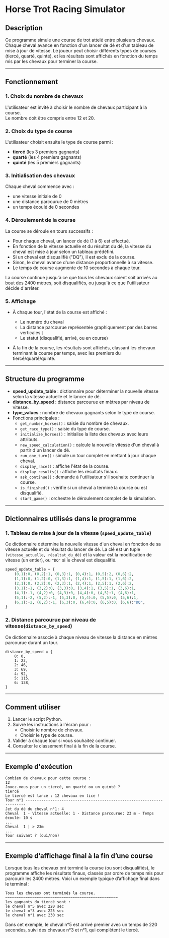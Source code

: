 # Horse Trot Racing Simulator

## Description

Ce programme simule une course de trot attelé entre plusieurs chevaux. Chaque cheval avance en fonction d'un lancer de dé et d'un tableau de mise à jour de vitesse. Le joueur peut choisir différents types de courses (tiercé, quarté, quinté), et les résultats sont affichés en fonction du temps mis par les chevaux pour terminer la course.

---

## Fonctionnement

### 1. Choix du nombre de chevaux

L'utilisateur est invité à choisir le nombre de chevaux participant à la course.  
Le nombre doit être compris entre 12 et 20.

### 2. Choix du type de course

L'utilisateur choisit ensuite le type de course parmi :

- **tiercé** (les 3 premiers gagnants)
- **quarté** (les 4 premiers gagnants)
- **quinté** (les 5 premiers gagnants)

### 3. Initialisation des chevaux

Chaque cheval commence avec :

- une vitesse initiale de 0
- une distance parcourue de 0 mètres
- un temps écoulé de 0 secondes

### 4. Déroulement de la course

La course se déroule en tours successifs :

- Pour chaque cheval, un lancer de dé (1 à 6) est effectué.
- En fonction de la vitesse actuelle et du résultat du dé, la vitesse du cheval est mise à jour selon un tableau prédéfini.
- Si un cheval est disqualifié ("DQ"), il est exclu de la course.
- Sinon, le cheval avance d'une distance proportionnelle à sa vitesse.
- Le temps de course augmente de 10 secondes à chaque tour.

La course continue jusqu'à ce que tous les chevaux soient soit arrivés au bout des 2400 mètres, soit disqualifiés, ou jusqu'à ce que l'utilisateur décide d'arrêter.

### 5. Affichage

- À chaque tour, l'état de la course est affiché :  
  - Le numéro du cheval  
  - La distance parcourue représentée graphiquement par des barres verticales `|`  
  - Le statut (disqualifié, arrivé, ou en course)

- À la fin de la course, les résultats sont affichés, classant les chevaux terminant la course par temps, avec les premiers du tiercé/quarté/quinté.

---

## Structure du programme

- **speed_update_table** : dictionnaire pour déterminer la nouvelle vitesse selon la vitesse actuelle et le lancer de dé.
- **distance_by_speed** : distance parcourue en mètres par niveau de vitesse.
- **type_values** : nombre de chevaux gagnants selon le type de course.
- Fonctions principales :
  - `get_number_horses()` : saisie du nombre de chevaux.
  - `get_race_type()` : saisie du type de course.
  - `initialize_horses()` : initialise la liste des chevaux avec leurs attributs.
  - `new_speed_calculation()` : calcule la nouvelle vitesse d'un cheval à partir d'un lancer de dé.
  - `run_one_turn()` : simule un tour complet en mettant à jour chaque cheval.
  - `display_race()` : affiche l'état de la course.
  - `display_results()` : affiche les résultats finaux.
  - `ask_continue()` : demande à l'utilisateur s'il souhaite continuer la course.
  - `is_finished()` : vérifie si un cheval a terminé la course ou est disqualifié.
  - `start_game()` : orchestre le déroulement complet de la simulation.

---

## Dictionnaires utilisés dans le programme

### 1. Tableau de mise à jour de la vitesse (`speed_update_table`)

Ce dictionnaire détermine la nouvelle vitesse d'un cheval en fonction de sa vitesse actuelle et du résultat du lancer de dé. La clé est un tuple `(vitesse_actuelle, résultat_du_dé)` et la valeur est la modification de vitesse (un entier), ou `"DQ"` si le cheval est disqualifié.

```python
speed_update_table = {
    (0,1):0, (0,2):1, (0,3):1, (0,4):1, (0,5):2, (0,6):2,
    (1,1):0, (1,2):0, (1,3):1, (1,4):1, (1,5):1, (1,6):2,
    (2,1):0, (2,2):0, (2,3):1, (2,4):1, (2,5):1, (2,6):2,
    (3,1):-1, (3,2):0, (3,3):0, (3,4):1, (3,5):1, (3,6):1,
    (4,1):-1, (4,2):0, (4,3):0, (4,4):0, (4,5):1, (4,6):1,
    (5,1):-2, (5,2):-1, (5,3):0, (5,4):0, (5,5):0, (5,6):1,
    (6,1):-2, (6,2):-1, (6,3):0, (6,4):0, (6,5):0, (6,6):"DQ",
}
```


### 2. Distance parcourue par niveau de vitesse(`distance_by_speed`)

Ce dictionnaire associe à chaque niveau de vitesse la distance en mètres parcourue durant un tour.

```
distance_by_speed = {
    0: 0,
    1: 23,
    2: 46,
    3: 69,
    4: 92,
    5: 115,
    6: 138,
}
```

---

## Comment utiliser

1. Lancer le script Python.
2. Suivre les instructions à l'écran pour :
   - Choisir le nombre de chevaux.
   - Choisir le type de course.
3. Valider à chaque tour si vous souhaitez continuer.
4. Consulter le classement final à la fin de la course.

---

## Exemple d'exécution

```plaintext
Combien de chevaux pour cette course : 
12
Jouez-vous pour un tiercé, un quarté ou un quinté ? 
tiercé
Le tiercé est lancé : 12 chevaux en lice !
Tour n°1 ----------------------------------------------------------------------
Jet du dé du cheval n°1: 4
Cheval  1 - Vitesse actuelle: 1 - Distance parcourue: 23 m - Temps écoulé: 10 s
...
Cheval  1 | > 23m
...
Tour suivant ? (oui/non)
```
---

## Exemple d’affichage final à la fin d’une course

Lorsque tous les chevaux ont terminé la course (ou sont disqualifiés), le programme affiche les résultats finaux, classés par ordre de temps mis pour parcourir les 2400 mètres. Voici un exemple typique d’affichage final dans le terminal :

```plaintext
Tous les chevaux ont terminés la course.
~~~~~~~~~~~~~~~~~~~~~~~~~~~~~~~~~~~~~~~~~~~~~~~~~~
les gagnants du tiercé sont : 
le cheval n°5 avec 220 sec
le cheval n°3 avec 225 sec
le cheval n°1 avec 230 sec
```

Dans cet exemple, le cheval n°5 est arrivé premier avec un temps de 220 secondes, suivi des chevaux n°3 et n°1, qui complètent le tiercé.